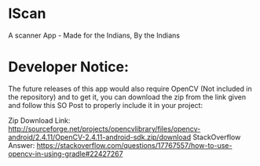 # IScan
A scanner App - Made for the Indians, By the Indians

# Developer Notice:
The future releases of this app would also require OpenCV (Not included in the repository) and to get it, you
can download the zip from the link given and follow this SO Post to properly include it in your project:


Zip Download Link: http://sourceforge.net/projects/opencvlibrary/files/opencv-android/2.4.11/OpenCV-2.4.11-android-sdk.zip/download
StackOverflow Answer: https://stackoverflow.com/questions/17767557/how-to-use-opencv-in-using-gradle#22427267